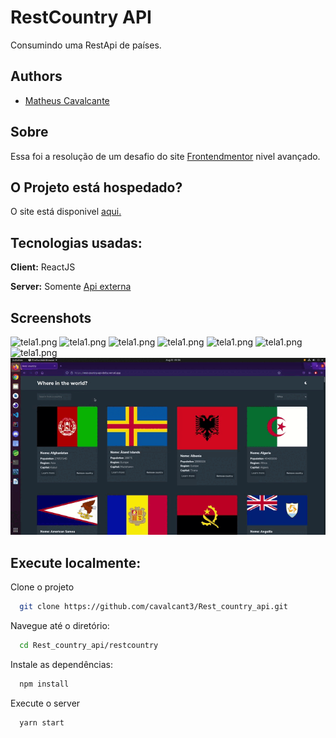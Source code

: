 
# RestCountry API

Consumindo uma RestApi de países.


## Authors

- [Matheus Cavalcante](https://www.linkedin.com/in/matheeuscavalcantee/)

  
## Sobre

Essa foi a resolução de um desafio do site [Frontendmentor](https://www.frontendmentor.io/solutions/api-rest-countries-pUwnjhzyu) nivel avançado.

  
## O Projeto está hospedado?

O site está disponivel [aqui.](https://rest-country-api-delta.vercel.app)

  
    
## Tecnologias usadas:

**Client:** ReactJS

**Server:** Somente [Api externa](https://restcountries.eu/)

  
## Screenshots

![tela1.png](/imagens/challenge.png)
![tela1.png](/imagens/challenge.png)
![tela1.png](/imagens/challenge.png)
![tela1.png](/imagens/challenge.png)
![tela1.png](/imagens/challenge.png)
![tela1.png](/imagens/challenge.png)
![tela1.png](/imagens/challenge.png)
![video.gif](/imagens/video.gif)
  
## Execute localmente:

Clone o projeto

```bash
  git clone https://github.com/cavalcant3/Rest_country_api.git
```

Navegue até o diretório:

```bash
  cd Rest_country_api/restcountry
```

Instale as dependências:

```bash
  npm install
```

Execute o server

```bash
  yarn start
```

  
